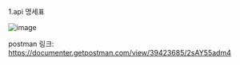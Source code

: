 1.api 명세표



![image](https://github.com/user-attachments/assets/db703969-8827-4119-9c9d-aebba9dfd063)


postman 링크: https://documenter.getpostman.com/view/39423685/2sAY55adm4
